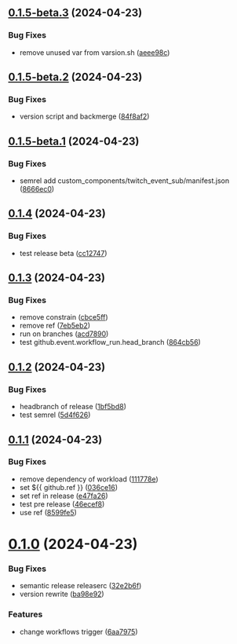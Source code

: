 ## [0.1.5-beta.3](https://github.com/Jesibu/Twitch-Event-Sub/compare/v0.1.5-beta.2...v0.1.5-beta.3) (2024-04-23)


### Bug Fixes

* remove unused var from varsion.sh ([aeee98c](https://github.com/Jesibu/Twitch-Event-Sub/commit/aeee98cdd23f2e2c7f2a9c1b39b8bfb4f52e2212))

## [0.1.5-beta.2](https://github.com/Jesibu/Twitch-Event-Sub/compare/v0.1.5-beta.1...v0.1.5-beta.2) (2024-04-23)


### Bug Fixes

* version script and backmerge ([84f8af2](https://github.com/Jesibu/Twitch-Event-Sub/commit/84f8af21712950e2d5367aea26a37f13bb8a2073))

## [0.1.5-beta.1](https://github.com/Jesibu/Twitch-Event-Sub/compare/v0.1.4...v0.1.5-beta.1) (2024-04-23)


### Bug Fixes

* semrel add custom_components/twitch_event_sub/manifest.json ([8666ec0](https://github.com/Jesibu/Twitch-Event-Sub/commit/8666ec0694867e6975777047912e6ee133f4ddb7))

## [0.1.4](https://github.com/Jesibu/Twitch-Event-Sub/compare/v0.1.3...v0.1.4) (2024-04-23)


### Bug Fixes

* test release beta ([cc12747](https://github.com/Jesibu/Twitch-Event-Sub/commit/cc12747a7e260ff8920e33cf4ae9a80461686d9f))

## [0.1.3](https://github.com/Jesibu/Twitch-Event-Sub/compare/v0.1.2...v0.1.3) (2024-04-23)


### Bug Fixes

* remove constrain ([cbce5ff](https://github.com/Jesibu/Twitch-Event-Sub/commit/cbce5ff0e69b1ea477a76ca09693c6e4c275ad35))
* remove ref ([7eb5eb2](https://github.com/Jesibu/Twitch-Event-Sub/commit/7eb5eb21c43197faae1c4d7a2c661fd52dd3dedd))
* run on branches ([acd7890](https://github.com/Jesibu/Twitch-Event-Sub/commit/acd7890dc1eded7e3fdd2365e5cdb57c525610c7))
* test github.event.workflow_run.head_branch ([864cb56](https://github.com/Jesibu/Twitch-Event-Sub/commit/864cb56f1446c11e1395431398d315509fedd7d0))

## [0.1.2](https://github.com/Jesibu/Twitch-Event-Sub/compare/v0.1.1...v0.1.2) (2024-04-23)


### Bug Fixes

* headbranch of release ([1bf5bd8](https://github.com/Jesibu/Twitch-Event-Sub/commit/1bf5bd87753537a7bc7e93573598a934712c70fc))
* test semrel ([5d4f626](https://github.com/Jesibu/Twitch-Event-Sub/commit/5d4f6269b649d4db2b963089baa7961660751f56))

## [0.1.1](https://github.com/Jesibu/Twitch-Event-Sub/compare/v0.1.0...v0.1.1) (2024-04-23)


### Bug Fixes

* remove dependency of workload ([111778e](https://github.com/Jesibu/Twitch-Event-Sub/commit/111778e1a4d7ae4f7d11f96841346e70a8ed9534))
* set ${{ github.ref }} ([036ce16](https://github.com/Jesibu/Twitch-Event-Sub/commit/036ce16c192650c525e93ef33d940d741b320455))
* set ref in  release ([e47fa26](https://github.com/Jesibu/Twitch-Event-Sub/commit/e47fa26da8859737c033537b7066e699e800b38e))
* test pre release ([46ecef8](https://github.com/Jesibu/Twitch-Event-Sub/commit/46ecef8bb9103100f5bd77aba691706a65d7e543))
* use ref ([8599fe5](https://github.com/Jesibu/Twitch-Event-Sub/commit/8599fe558c72977a2e1f5b02d609e0b4ebf9de46))

# [0.1.0](https://github.com/Jesibu/Twitch-Event-Sub/compare/v0.0.2...v0.1.0) (2024-04-23)


### Bug Fixes

* semantic release releaserc ([32e2b6f](https://github.com/Jesibu/Twitch-Event-Sub/commit/32e2b6f436e175907cdd3bb9c2332af9e57d0980))
* version rewrite ([ba98e92](https://github.com/Jesibu/Twitch-Event-Sub/commit/ba98e925caed274e6d0c43a5afa3a80d1bcfa7e6))


### Features

* change workflows trigger ([6aa7975](https://github.com/Jesibu/Twitch-Event-Sub/commit/6aa797571036cfc4b000b5287574fc7e62d9d46c))
